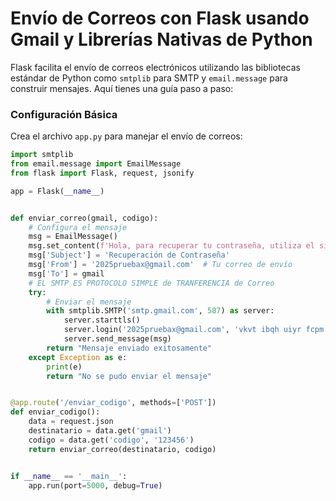 # Envío de Correos con Flask usando Gmail y Librerías Nativas de Python

Flask facilita el envío de correos electrónicos utilizando las bibliotecas estándar de Python como `smtplib` para SMTP y `email.message` para construir mensajes. Aquí tienes una guía paso a paso:

### Configuración Básica

Crea el archivo `app.py` para manejar el envío de correos:

```python
import smtplib
from email.message import EmailMessage
from flask import Flask, request, jsonify

app = Flask(__name__)


def enviar_correo(gmail, codigo):
    # Configura el mensaje
    msg = EmailMessage()
    msg.set_content(f'Hola, para recuperar tu contraseña, utiliza el siguiente código: {codigo}')
    msg['Subject'] = 'Recuperación de Contraseña'
    msg['From'] = '2025pruebax@gmail.com'  # Tu correo de envío
    msg['To'] = gmail
    # EL SMTP ES PROTOCOLO SIMPLE de TRANFERENCIA de Correo
    try:
        # Enviar el mensaje
        with smtplib.SMTP('smtp.gmail.com', 587) as server:
            server.starttls()
            server.login('2025pruebax@gmail.com', 'vkvt ibqh uiyr fcpm')  # Cambia esto por tu contraseña real
            server.send_message(msg)
        return "Mensaje enviado exitosamente"
    except Exception as e:
        print(e)
        return "No se pudo enviar el mensaje"


@app.route('/enviar_codigo', methods=['POST'])
def enviar_codigo():
    data = request.json
    destinatario = data.get('gmail')
    codigo = data.get('codigo', '123456')
    return enviar_correo(destinatario, codigo)


if __name__ == '__main__':
    app.run(port=5000, debug=True)
```
